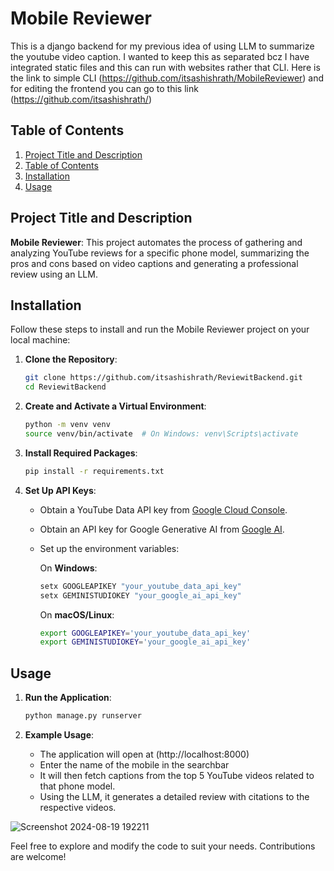 # Mobile Reviewer

This is a django backend for my previous idea of using LLM to summarize the youtube video caption. I wanted to keep this as separated bcz I have integrated static files
and this can run with websites rather that CLI. Here is the link to simple CLI (https://github.com/itsashishrath/MobileReviewer) and for editing the frontend you can go to this link (https://github.com/itsashishrath/)

## Table of Contents
1. [Project Title and Description](#project-title-and-description)
2. [Table of Contents](#table-of-contents)
3. [Installation](#installation)
4. [Usage](#usage)

## Project Title and Description
**Mobile Reviewer**: This project automates the process of gathering and analyzing YouTube reviews for a specific phone model, summarizing the pros and cons based on video captions and generating a professional review using an LLM.

## Installation
Follow these steps to install and run the Mobile Reviewer project on your local machine:

1. **Clone the Repository**:
    ```bash
    git clone https://github.com/itsashishrath/ReviewitBackend.git
    cd ReviewitBackend
    ```

2. **Create and Activate a Virtual Environment**:
    ```bash
    python -m venv venv
    source venv/bin/activate  # On Windows: venv\Scripts\activate
    ```

3. **Install Required Packages**:
    ```bash
    pip install -r requirements.txt
    ```

4. **Set Up API Keys**:
    - Obtain a YouTube Data API key from [Google Cloud Console](https://console.cloud.google.com/).
    - Obtain an API key for Google Generative AI from [Google AI](https://ai.google.dev/).
    - Set up the environment variables:

        On **Windows**:
        ```cmd
        setx GOOGLEAPIKEY "your_youtube_data_api_key"
        setx GEMINISTUDIOKEY "your_google_ai_api_key"
        ```

        On **macOS/Linux**:
        ```bash
        export GOOGLEAPIKEY='your_youtube_data_api_key'
        export GEMINISTUDIOKEY='your_google_ai_api_key'
        ```

## Usage
1. **Run the Application**:
    ```bash
    python manage.py runserver
    ```

2. **Example Usage**:
    - The application will open at (http://localhost:8000)
    - Enter the name of the mobile in the searchbar
    - It will then fetch captions from the top 5 YouTube videos related to that phone model.
    - Using the LLM, it generates a detailed review with citations to the respective videos.

![Screenshot 2024-08-19 192211](https://github.com/user-attachments/assets/d54e4d21-467f-4e81-b7fa-f10e9fa59aa6)


Feel free to explore and modify the code to suit your needs. Contributions are welcome!
